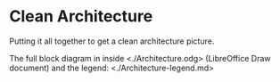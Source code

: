 # Clean Architecture

Putting it all together to get a clean architecture picture.

The full block diagram in inside <./Architecture.odg> (LibreOffice Draw document) and the legend: <./Architecture-legend.md>
